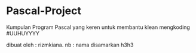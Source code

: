 # Pascal-Project

Kumpulan Program Pascal yang keren
untuk membantu klean mengkoding 
#UUHUYYYY

dibuat oleh : rizmkiana.
nb : nama disamarkan h3h3
